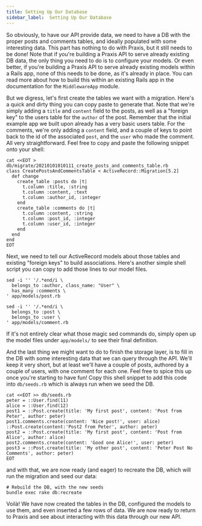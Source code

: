 ```yaml
---
title: Setting Up Our Database
sidebar_label:  Setting Up Our Database
---
```


So obviously, to have our API provide data, we need to have a DB with the proper posts and comments tables, and ideally populated with some interesting data. This part has nothing to do with Praxis, but it still needs to be done! Note that if you're building a Praxis API to serve already existing DB data, the only thing you need to do is to configure your models. Or even better, if you're building a Praxis API to serve already existing models within a Rails app, none of this needs to be done, as it's already in place. You can read more about how to build this within an existing Rails app in the documentation for the  `MiddlewareApp` module.

But we digress, let's first create the tables we want with a migration. Here's a quick and dirty thing you can copy paste to generate that. Note that we're simply adding a `title` and `content` field to the posts, as well as a "foreign key" to the users table for the `author` of the post. Remember that the initial example app we built upon already has a very basic users table. For the comments, we're only adding a `content` field, and a couple of keys to point back to the id of the associated `post`, and the `user` who made the comment. All very straightforward. Feel free to copy and paste the following snippet onto your shell:

```shell title="Create an ActiveRecord migration for posts and comments"
cat <<EOT > db/migrate/20210101010111_create_posts_and_comments_table.rb
class CreatePostsAndCommentsTable < ActiveRecord::Migration[5.2]
  def change
    create_table :posts do |t|
      t.column :title, :string
      t.column :content, :text
      t.column :author_id, :integer
    end
    create_table :comments do |t|
      t.column :content, :string
      t.column :post_id, :integer
      t.column :user_id, :integer
    end
  end
end
EOT
```

Next, we need to tell our ActiveRecord models about those tables and existing "foreign keys" to build associations. Here's another simple shell script you can copy to add those lines to our model files.

```shell title="Define the associations to the Post and Comment models"
sed -i '' '/.*end/i \
  belongs_to :author, class_name: "User" \
  has_many :comments \
' app/models/post.rb

sed -i '' '/.*end/i \
  belongs_to :post \
  belongs_to :user \
' app/models/comment.rb
```

If it's not entirely clear what those magic sed commands do, simply open up the model files under `app/models/` to see their final definition.

And the last thing we might want to do to finish the storage layer, is to fill in the DB with some interesting data that we can query through the API. We'll keep it very short, but at least we'll have a couple of posts, authored by a couple of users, with one comment for each one. Feel free to spice this up once you're starting to have fun! Copy this shell snippet to add this code into `db/seeds.rb` which is always run when we seed the DB.

```shell title="Create some useful data when seeding the DB"
cat <<EOT >> db/seeds.rb
peter = ::User.find(11)
alice = ::User.find(12)
post1 = ::Post.create(title: 'My first post', content: 'Post from Peter', author: peter)
post1.comments.create(content: 'Nice post!', user: alice)
::Post.create(content:'Post2 from Peter', author: peter)
post2 = ::Post.create(title: 'My first post', content: 'Post from Alice', author: alice)
post2.comments.create(content: 'Good one Alice!', user: peter)
post3 = ::Post.create(title: 'My other post', content: 'Peter Post No Comments', author: peter)
EOT
```

and with that, we are now ready (and eager) to recreate the DB, which will run the migration and seed our data:

```shell
# Rebuild the DB, with the new seeds
bundle exec rake db:recreate
```

Voilà! We have now created the tables in the DB, configured the models to use them, and even inserted a few rows of data. We are now ready to return to Praxis and see about interacting with this data through our new API.

